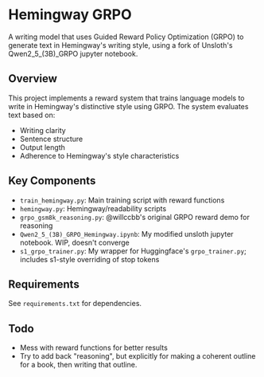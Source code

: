 # Hemingway GRPO

A writing model that uses Guided Reward Policy Optimization (GRPO) to generate text in Hemingway's writing style, using a fork of Unsloth's Qwen2_5_(3B)_GRPO jupyter notebook.

## Overview

This project implements a reward system that trains language models to write in Hemingway's distinctive style using GRPO. The system evaluates text based on:
- Writing clarity
- Sentence structure
- Output length
- Adherence to Hemingway's style characteristics

## Key Components

- `train_hemingway.py`: Main training script with reward functions
- `hemingway.py`: Hemingway/readability scripts
- `grpo_gsm8k_reasoning.py`: @willccbb's original GRPO reward demo for reasoning
- `Qwen2_5_(3B)_GRPO_Hemingway.ipynb`: My modified unsloth jupyter notebook. WIP, doesn't converge
- `s1_grpo_trainer.py`: My wrapper for Huggingface's `grpo_trainer.py`; includes s1-style overriding of stop tokens

## Requirements

See `requirements.txt` for dependencies.

## Todo

* Mess with reward functions for better results
* Try to add back "reasoning", but explicitly for making a coherent outline for a book, then writing that outline.